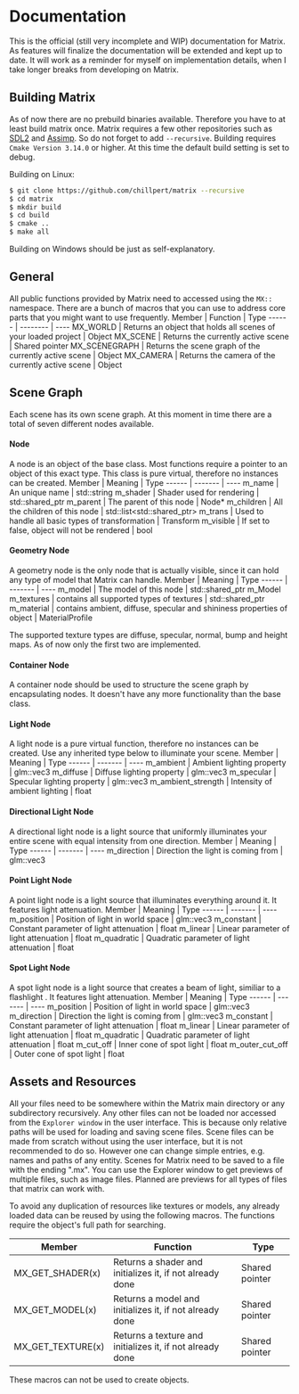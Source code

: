 # Documentation

This is the official (still very incomplete and WIP) documentation for Matrix. As features will finalize the documentation will be extended and kept up to date. It will work as a reminder for myself on implementation details, when I take longer breaks from developing on Matrix.

## Building Matrix
As of now there are no prebuild binaries available. Therefore you have to at least build matrix once. Matrix requires a few other repositories such as [SDL2](https://github.com/spurious/SDL-mirror) and [Assimp](https://github.com/assimp/assimp
). So do not forget to add ```--recursive```. Building requires ```Cmake Version 3.14.0``` or higher. At this time the default build setting is set to debug.

Building on Linux:
```sh
$ git clone https://github.com/chillpert/matrix --recursive
$ cd matrix
$ mkdir build
$ cd build
$ cmake ..
$ make all
```

Building on Windows should be just as self-explanatory. 

## General
All public functions provided by Matrix need to accessed using the ```MX::``` namespace. There are a bunch of macros that you can use to address core parts that you might want to use frequently. 
Member | Function | Type
------ | -------- | ----
MX_WORLD | Returns an object that holds all scenes of your loaded project | Object 
MX_SCENE | Returns the currently active scene | Shared pointer 
MX_SCENEGRAPH | Returns the scene graph of the currently active scene | Object 
MX_CAMERA | Returns the camera of the currently active scene | Object 

## Scene Graph
Each scene has its own scene graph. At this moment in time there are a total of seven different nodes available.

#### Node
A node is an object of the base class. Most functions require a pointer to an object of this exact type. This class is pure virtual, therefore no instances can be created.
Member | Meaning | Type
------ | ------- | ----
m_name | An unique name | std::string
m_shader | Shader used for rendering | std::shared_ptr<Shader>
m_parent | The parent of this node | Node*
m_children | All the children of this node | std::list<std::shared_ptr<Node>>
m_trans | Used to handle all basic types of transformation | Transform
m_visible | If set to false, object will not be rendered | bool

#### Geometry Node
A geometry node is the only node that is actually visible, since it can hold any type of model that Matrix can handle.
Member | Meaning | Type
------ | ------- | ----
m_model | The model of this node | std::shared_ptr<Model> m_Model
m_textures | contains all supported types of textures | std::shared_ptr<TextureProfile>
m_material | contains ambient, diffuse, specular and shininess properties of object | MaterialProfile

The supported texture types are diffuse, specular, normal, bump and height maps. As of now only the first two are implemented. 

#### Container Node
A container node should be used to structure the scene graph by encapsulating nodes. It doesn't have any more functionality than the base class. 

#### Light Node
A light node is a pure virtual function, therefore no instances can be created. Use any inherited type below to illuminate your scene.
Member | Meaning | Type
------ | ------- | ----
m_ambient | Ambient lighting property | glm::vec3
m_diffuse | Diffuse lighting property | glm::vec3
m_specular | Specular lighting property | glm::vec3
m_ambient_strength | Intensity of ambient lighting | float

#### Directional Light Node
A directional light node is a light source that uniformly illuminates your entire scene with equal intensity from one direction.
Member | Meaning | Type
------ | ------- | ----
m_direction | Direction the light is coming from | glm::vec3

#### Point Light Node
A point light node is a light source that illuminates everything around it. It features light attenuation.
Member | Meaning | Type
------ | ------- | ----
m_position | Position of light in world space | glm::vec3
m_constant | Constant parameter of light attenuation | float
m_linear | Linear parameter of light attenuation | float
m_quadratic | Quadratic parameter of light attenuation | float

#### Spot Light Node
A spot light node is a light source that creates a beam of light, similiar to a flashlight . It features light attenuation.
Member | Meaning | Type
------ | ------- | ----
m_position | Position of light in world space | glm::vec3
m_direction | Direction the light is coming from | glm::vec3
m_constant | Constant parameter of light attenuation | float
m_linear | Linear parameter of light attenuation | float
m_quadratic | Quadratic parameter of light attenuation | float
m_cut_off | Inner cone of spot light | float
m_outer_cut_off | Outer cone of spot light | float

## Assets and Resources
All your files need to be somewhere within the Matrix main directory or any subdirectory recursively. Any other files can not be loaded nor accessed from the ```Explorer window``` in the user interface. This is because only relative paths will be used for loading and saving scene files. Scene files can be made from scratch without using the user interface, but it is not recommended to do so. However one can change simple entries, e.g. names and paths of any entity. Scenes for Matrix need to be saved to a file with the ending ".mx". You can use the Explorer window to get previews of multiple files, such as image files. Planned are previews for all types of files that matrix can work with.

To avoid any duplication of resources like textures or models, any already loaded data can be reused by using the following macros. The functions require the object's full path for searching. 

Member | Function | Type
------ | -------- | ----
MX_GET_SHADER(x) | Returns a shader and initializes it, if not already done  | Shared pointer
MX_GET_MODEL(x) | Returns a model and initializes it, if not already done | Shared pointer
MX_GET_TEXTURE(x) | Returns a texture and initializes it, if not already done | Shared pointer

These macros can not be used to create objects.
